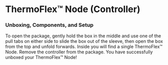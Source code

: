 # ThermoFlex™ Node (Controller)
### Unboxing, Components, and Setup

To open the package, gently hold the box in the middle and use one of the pull tabs on either side to slide the box out of the sleeve, then open the box from the top and unfold forwards. Inside you will find a single ThermoFlex™ Node. Remove the controller from the package. You have successfully unboxed your ThermoFlex™ Node!
